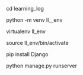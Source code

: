 cd learning_log

python -m venv ll__env

virtualenv ll_env

source ll_env/bin/activate

pip install Django

python manage.py runserver

